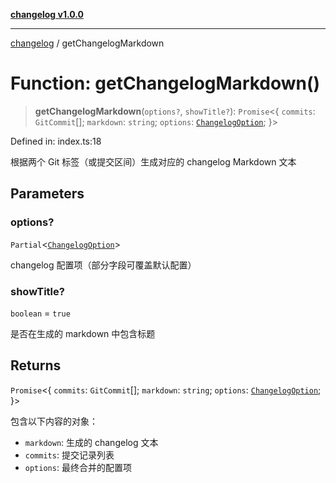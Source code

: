 [**changelog v1.0.0**](../README.md)

***

[changelog](../README.md) / getChangelogMarkdown

# Function: getChangelogMarkdown()

> **getChangelogMarkdown**(`options?`, `showTitle?`): `Promise`\<\{ `commits`: `GitCommit`[]; `markdown`: `string`; `options`: [`ChangelogOption`](../interfaces/ChangelogOption.md); \}\>

Defined in: index.ts:18

根据两个 Git 标签（或提交区间）生成对应的 changelog Markdown 文本

## Parameters

### options?

`Partial`\<[`ChangelogOption`](../interfaces/ChangelogOption.md)\>

changelog 配置项（部分字段可覆盖默认配置）

### showTitle?

`boolean` = `true`

是否在生成的 markdown 中包含标题

## Returns

`Promise`\<\{ `commits`: `GitCommit`[]; `markdown`: `string`; `options`: [`ChangelogOption`](../interfaces/ChangelogOption.md); \}\>

包含以下内容的对象：
- `markdown`: 生成的 changelog 文本
- `commits`: 提交记录列表
- `options`: 最终合并的配置项
